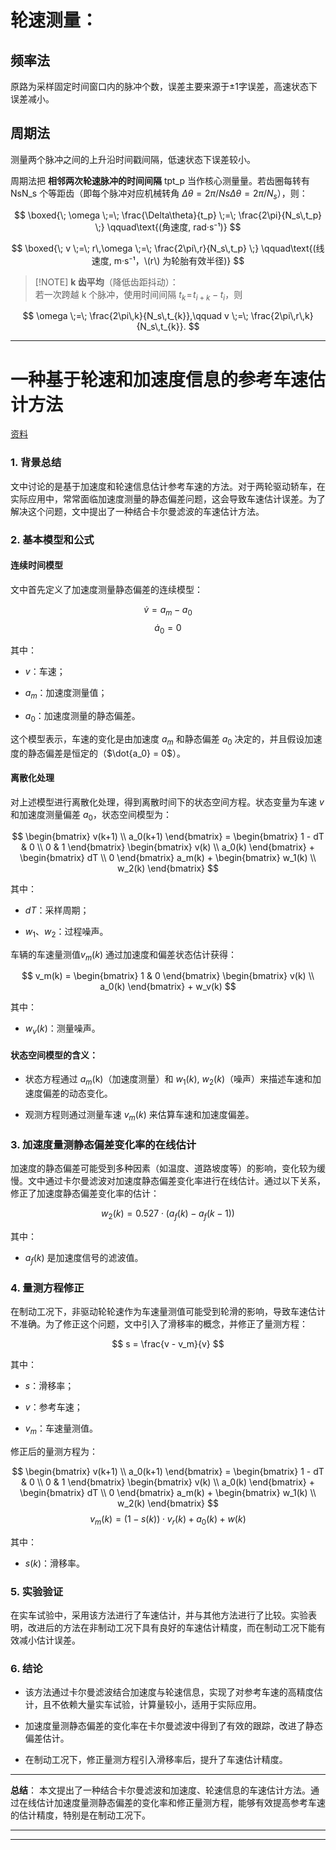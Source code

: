 # 轮速测量：

## 频率法

原路为采样固定时间窗口内的脉冲个数，误差主要来源于±1字误差，高速状态下误差减小。



## 周期法

测量两个脉冲之间的上升沿时间戳间隔，低速状态下误差较小。


周期法把 **相邻两次轮速脉冲的时间间隔** tpt_p 当作核心测量量。若齿圈每转有 NsN_s 个等距齿（即每个脉冲对应机械转角 $Δθ=2π/Ns\Delta\theta = 2\pi/N_s$），则：


$$
\boxed{\; \omega \;=\; \frac{\Delta\theta}{t_p} \;=\; \frac{2\pi}{N_s\,t_p} \;} \qquad\text{(角速度, rad·s⁻¹)}
$$

$$
\boxed{\; v \;=\; r\,\omega \;=\; \frac{2\pi\,r}{N_s\,t_p} \;} \qquad\text{(线速度, m·s⁻¹，\(r\) 为轮胎有效半径)}
$$




> [!NOTE]  **k 齿平均**（降低齿距抖动）：  
> 若一次跨越 k 个脉冲，使用时间间隔 $t_{k}\!=\!t_{i+k}-t_{i}$，则
> 
$$
 \omega \;=\; \frac{2\pi\,k}{N_s\,t_{k}},\qquad v \;=\; \frac{2\pi\,r\,k}{N_s\,t_{k}}.
$$

----------
# 一种基于轮速和加速度信息的参考车速估计方法

[资料](D:\资料文档\pdf资料\ABS\阅读)
### 1. **背景总结**

文中讨论的是基于加速度和轮速信息估计参考车速的方法。对于两轮驱动轿车，在实际应用中，常常面临加速度测量的静态偏差问题，这会导致车速估计误差。为了解决这个问题，文中提出了一种结合卡尔曼滤波的车速估计方法。

### 2. **基本模型和公式**

#### 连续时间模型

文中首先定义了加速度测量静态偏差的连续模型：

$$
\dot{v} = a_m - a_0 
$$
$$
\dot{a}_0 = 0
$$

其中：

- $v$：车速；
    
- $a_m$：加速度测量值；
    
- $a_0$：加速度测量的静态偏差。
    

这个模型表示，车速的变化是由加速度 $a_m$ 和静态偏差 $a_0$ 决定的，并且假设加速度的静态偏差是恒定的（$\dot{a_0} = 0$）。

#### 离散化处理

对上述模型进行离散化处理，得到离散时间下的状态空间方程。状态变量为车速 $v$ 和加速度测量偏差 $a_0$，状态空间模型为：

$$
\begin{bmatrix} v(k+1) \\ a_0(k+1) \end{bmatrix} = \begin{bmatrix} 1 - dT & 0 \\ 0 & 1 \end{bmatrix} \begin{bmatrix} v(k) \\ a_0(k) \end{bmatrix} + \begin{bmatrix} dT \\ 0 \end{bmatrix} a_m(k) + \begin{bmatrix} w_1(k) \\ w_2(k) \end{bmatrix}
$$

其中：

- $dT$：采样周期；
    
- $w_1$、$w_2$：过程噪声。
    

车辆的车速量测值$v_m(k)$ 通过加速度和偏差状态估计获得：

$$
v_m(k) = \begin{bmatrix} 1 & 0 \end{bmatrix} \begin{bmatrix} v(k) \\ a_0(k) \end{bmatrix} + w_v(k)
$$

其中：

- $w_v(k)$：测量噪声。
    

#### 状态空间模型的含义：

- 状态方程通过 $a_m$(k)（加速度测量）和 $w_1(k)$, $w_2(k)$（噪声）来描述车速和加速度偏差的动态变化。
    
- 观测方程则通过测量车速 $v_m(k)$ 来估算车速和加速度偏差。
    

### 3. **加速度量测静态偏差变化率的在线估计**

加速度的静态偏差可能受到多种因素（如温度、道路坡度等）的影响，变化较为缓慢。文中通过卡尔曼滤波对加速度静态偏差变化率进行在线估计。通过以下关系，修正了加速度静态偏差变化率的估计：

$$
w_2(k) = 0.527 \cdot (a_f(k) - a_f(k-1))
$$

其中：

- $a_f(k)$ 是加速度信号的滤波值。
    

### 4. **量测方程修正**

在制动工况下，非驱动轮轮速作为车速量测值可能受到轮滑的影响，导致车速估计不准确。为了修正这个问题，文中引入了滑移率的概念，并修正了量测方程：

$$
s = \frac{v - v_m}{v}
$$

其中：

- $s$：滑移率；
    
- $v$：参考车速；
    
- $v_m$：车速量测值。
    

修正后的量测方程为：

$$
\begin{bmatrix} v(k+1) \\ a_0(k+1) \end{bmatrix} = \begin{bmatrix} 1 - dT & 0 \\ 0 & 1 \end{bmatrix} \begin{bmatrix} v(k) \\ a_0(k) \end{bmatrix} + \begin{bmatrix} dT \\ 0 \end{bmatrix} a_m(k) + \begin{bmatrix} w_1(k) \\ w_2(k) \end{bmatrix}
$$
$$
v_m(k) = (1 - s(k)) \cdot v_r(k) + a_0(k) + w(k)
$$

其中：

- $s(k)$：滑移率。
    

### 5. **实验验证**

在实车试验中，采用该方法进行了车速估计，并与其他方法进行了比较。实验表明，改进后的方法在非制动工况下具有良好的车速估计精度，而在制动工况下能有效减小估计误差。

### 6. **结论**

- 该方法通过卡尔曼滤波结合加速度与轮速信息，实现了对参考车速的高精度估计，且不依赖大量实车试验，计算量较小，适用于实际应用。
    
- 加速度量测静态偏差的变化率在卡尔曼滤波中得到了有效的跟踪，改进了静态偏差估计。
    
- 在制动工况下，修正量测方程引入滑移率后，提升了车速估计精度。
    

---

**总结**： 本文提出了一种结合卡尔曼滤波和加速度、轮速信息的车速估计方法。通过在线估计加速度量测静态偏差的变化率和修正量测方程，能够有效提高参考车速的估计精度，特别是在制动工况下。







--------

-----------
